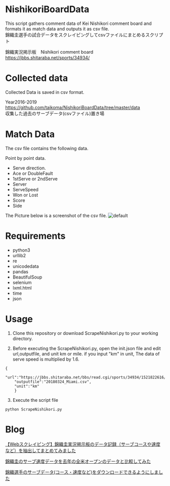 # NishikoriBoardData
This script gathers comment data of Kei Nishikori comment board and formats it as match data and outputs it as csv file.  
錦織圭選手の試合データをスクレイピングしてcsvファイルにまとめるスクリプト

錦織実況掲示板　Nishikori comment board
https://jbbs.shitaraba.net/sports/34934/

# Collected data
Collected Data is saved in csv format.

Year2016-2019
https://github.com/taikoma/NishikoriBoardData/tree/master/data  
収集した過去のサーブデータ(csvファイル)置き場

# Match Data
The csv file contains the following data.

Point by point data.
- Serve direction.
- Ace or DoubleFault
- 1stServe or 2ndServe
- Server
- ServeSpeed
- Won or Lost
- Score
- Side

The Picture below is a screenshot of the csv file.
![default](https://user-images.githubusercontent.com/7829080/51440449-8634da80-1d0a-11e9-9282-b557f68e97af.jpg)

# Requirements
- python3
- urllib2
- re
- unicodedata
- pandas 
- BeautifulSoup
- selenium
- lxml.html
- time
- json

# Usage
1. Clone this repository or download ScrapeNishikori.py to your working directory.

2. Before executing the ScrapeNishikori.py, open the init.json file and edit url,outputfile, and unit km or mile.
 if you input "km" in unit, The data of serve speed is multiplied by 1.6.

```
{
	"url":"https://jbbs.shitaraba.net/bbs/read.cgi/sports/34934/1521822616/",
	"outputfile":"20180324_Miami.csv",
	"unit":"km"
	}
```



3. Execute the script file
```terminal
python ScrapeNishikori.py
```

# Blog
[【Webスクレイピング】錦織圭実況掲示板のデータ記録（サーブコースや速度など）を抽出してまとめてみました](http://datatennis.net/archives/4425/)

[錦織圭のサーブ速度データを去年の全米オープンのデータと比較してみた](http://datatennis.net/archives/5467/)

[錦織選手のサーブデータ(コース・速度など)をダウンロードできるようにしました](http://datatennis.net/archives/4611/)


